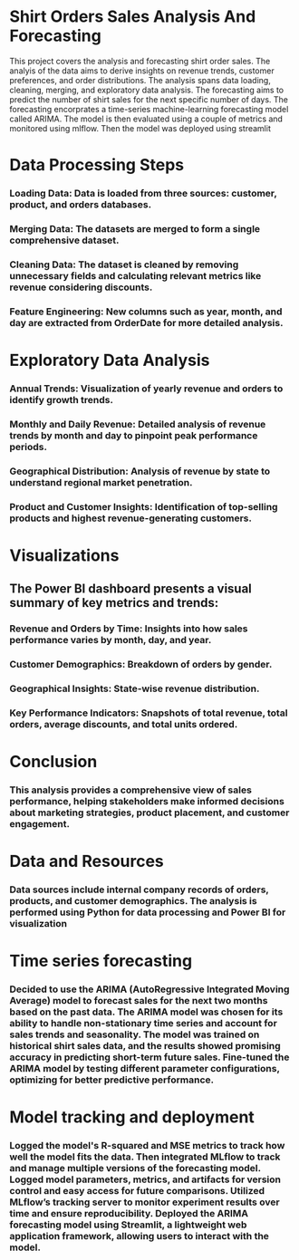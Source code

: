 # Shirt Orders Sales Analysis And Forecasting

This project covers the analysis and forecasting shirt order sales. The analyis of the data aims to derive insights on revenue trends, customer preferences, and order distributions. The analysis spans data loading, cleaning, merging, and exploratory data analysis.
The forecasting aims to predict the number of shirt sales for the next specific number of days. The forecasting encorprates a time-series machine-learning forecasting model called ARIMA. The model is then evaluated using a couple of metrics and monitored using mlflow. Then the model was deployed using streamlit

 # Data Processing Steps
### Loading Data: Data is loaded from three sources: customer, product, and orders databases.
### Merging Data: The datasets are merged to form a single comprehensive dataset.
### Cleaning Data: The dataset is cleaned by removing unnecessary fields and calculating relevant metrics like revenue considering discounts.
### Feature Engineering: New columns such as year, month, and day are extracted from OrderDate for more detailed analysis.
# Exploratory Data Analysis
### Annual Trends: Visualization of yearly revenue and orders to identify growth trends.
### Monthly and Daily Revenue: Detailed analysis of revenue trends by month and day to pinpoint peak performance periods.
### Geographical Distribution: Analysis of revenue by state to understand regional market penetration.
### Product and Customer Insights: Identification of top-selling products and highest revenue-generating customers.
# Visualizations
## The Power BI dashboard presents a visual summary of key metrics and trends:

### Revenue and Orders by Time: Insights into how sales performance varies by month, day, and year.
### Customer Demographics: Breakdown of orders by gender.
### Geographical Insights: State-wise revenue distribution.
### Key Performance Indicators: Snapshots of total revenue, total orders, average discounts, and total units ordered.
# Conclusion
### This analysis provides a comprehensive view of sales performance, helping stakeholders make informed decisions about marketing strategies, product placement, and customer engagement.

# Data and Resources
### Data sources include internal company records of orders, products, and customer demographics. The analysis is performed using Python for data processing and Power BI for visualization

# Time series forecasting
### Decided to use the ARIMA (AutoRegressive Integrated Moving Average) model to forecast sales for the next two months based on the past data. The ARIMA model was chosen for its ability to handle non-stationary time series and account for sales trends and seasonality. The model was trained on historical shirt sales data, and the results showed promising accuracy in predicting short-term future sales. Fine-tuned the ARIMA model by testing different parameter configurations, optimizing for better predictive performance.

# Model tracking and deployment
### Logged the model's R-squared and MSE metrics to track how well the model fits the data. Then integrated MLflow to track and manage multiple versions of the forecasting model. Logged model parameters, metrics, and artifacts for version control and easy access for future comparisons. Utilized MLflow’s tracking server to monitor experiment results over time and ensure reproducibility. Deployed the ARIMA forecasting model using Streamlit, a lightweight web application framework, allowing users to interact with the model.
